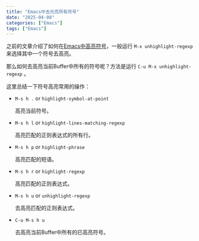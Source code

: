 ```yaml
---
title: "Emacs中去光亮所有符号"
date: "2025-04-08"
categories: ["Emacs"]
tags: ["Emacs"]
---
```


之前的文章介绍了如何在[Emacs中高亮符号](../emacs-highlight-symbol/)，一般运行 `M-x unhighlight-regexp` 来选择其中一个符号去高亮。
<!--more-->

那么如何去高亮当前Buffer中所有的符号呢？方法是运行 `C-u M-x unhighlight-regexp` 。

这里总结一下符号高亮常用的操作：
- `M-s h .` or `highlight-symbol-at-point`

  高亮当前符号。

- `M-s h l` or `highlight-lines-matching-regexp`

  高亮匹配的正则表达式的所有行。

- `M-s h p` or `highlight-phrase`

  高亮匹配的短语。

- `M-s h r` or `highlight-regexp`

  高亮匹配的正则表达式。

- `M-s h u` or `unhighlight-regexp`

  去高亮匹配的正则表达式。

- `C-u M-s h u`

  去高亮当前Buffer中所有的已高亮符号。

